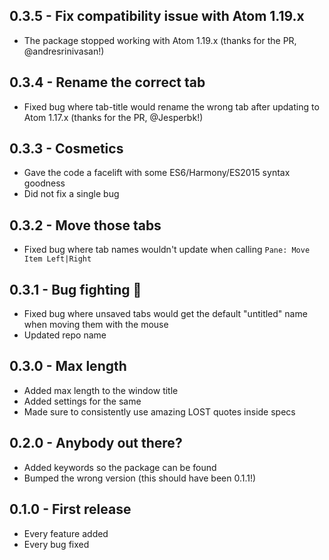 ## 0.3.5 - Fix compatibility issue with Atom 1.19.x
- The package stopped working with Atom 1.19.x (thanks for the PR, @andresrinivasan!)

## 0.3.4 - Rename the correct tab
- Fixed bug where tab-title would rename the wrong tab after updating to Atom 1.17.x (thanks for the PR, @Jesperbk!)

## 0.3.3 - Cosmetics
- Gave the code a facelift with some ES6/Harmony/ES2015 syntax goodness
- Did not fix a single bug

## 0.3.2 - Move those tabs
- Fixed bug where tab names wouldn't update when calling `Pane: Move Item Left|Right`

## 0.3.1 - Bug fighting :facepunch:
- Fixed bug where unsaved tabs would get the default "untitled" name when moving them with the mouse
- Updated repo name

## 0.3.0 - Max length
- Added max length to the window title
- Added settings for the same
- Made sure to consistently use amazing LOST quotes inside specs

## 0.2.0 - Anybody out there?
- Added keywords so the package can be found
- Bumped the wrong version (this should have been 0.1.1!)

## 0.1.0 - First release
- Every feature added
- Every bug fixed
